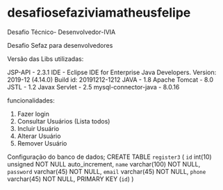 # desafiosefaziviamatheusfelipe
Desafio Técnico- Desenvolvedor-IVIA



Desafio Sefaz para desenvolvedores

Versão das Libs utilizadas:

JSP-API - 2.3.1
IDE - Eclipse IDE for Enterprise Java Developers.
Version: 2019-12 (4.14.0)
Build id: 20191212-1212
JAVA - 1.8
Apache Tomcat - 8.0
JSTL - 1.2
Javax Servlet - 2.5
mysql-connector-java - 8.0.16

funcionalidades:
1. Fazer login
2. Consultar Usuários (Lista todos)
3. Incluir Usuário
4. Alterar Usuário
5. Remover Usuário

Configuração do banco de dados;
CREATE TABLE `register3` (
  `id` int(10) unsigned NOT NULL auto_increment,
  `name` varchar(100) NOT NULL,
  `password` varchar(45) NOT NULL,
  `email` varchar(45) NOT NULL,
  `phone` varchar(45) NOT NULL,
  PRIMARY KEY  (`id`)
)